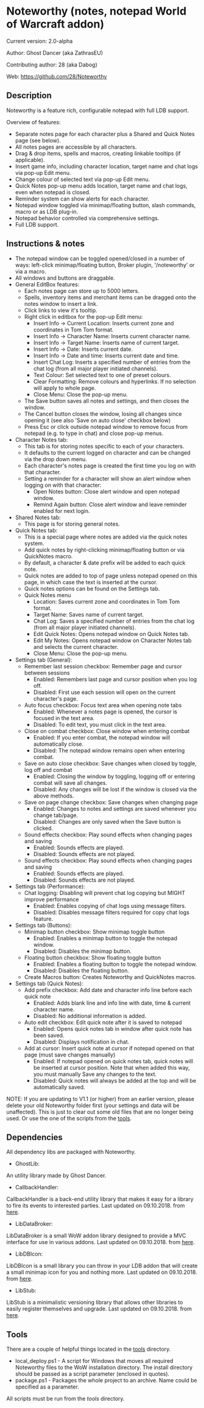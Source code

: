 # Noteworthy (notes, notepad World of Warcraft addon)

Current version:	 2.0-alpha

Author:				 Ghost Dancer (aka ZathrasEU)

Contributing author: 28 (aka Dabog)

Web:				 https://github.com/28/Noteworthy

## Description

Noteworthy is a feature rich, configurable notepad with full LDB support. 

Overview of features:
- Separate notes page for each character plus a Shared and Quick Notes page (see below).
- All notes pages are accessible by all characters.
- Drag & drop items, spells and macros, creating linkable tooltips (if applicable).
- Insert game info, including character location, target name and chat logs via pop-up Edit menu.
- Change colour of selected text via pop-up Edit menu.
- Quick Notes pop-up menu adds location, target name and chat logs, even when notepad is closed.
- Reminder system can show alerts for each character.
- Notepad window toggled via minimap/floating button, slash commands, macro or as LDB plug-in. 
- Notepad behavior controlled via comprehensive settings.
- Full LDB support.

## Instructions & notes

- The notepad window can be toggled opened/closed in a number of ways:
  left-click minimap/floating button, Broker plugin, '/noteworthy' or via a macro. 
- All windows and buttons are draggable.
- General EditBox features:
  - Each notes page can store up to 5000 letters.
  - Spells, inventory items and merchant items can be dragged onto the notes window to insert a link.
  - Click links to view it's tooltip.
  - Right click in editbox for the pop-up Edit menu:
    - Insert Info -> Current Location: Inserts current zone and coordinates in Tom Tom format.
    - Insert Info -> Character Name: Inserts current character name.
    - Insert Info -> Target Name: Inserts name of current target.
    - Insert Info -> Date: Inserts current date.
    - Insert Info -> Date and time: Inserts current date and time.
    - Insert Chat Log: Inserts a specified number of entries from the chat log (from all major player initiated channels).
    - Text Colour: Set selected text to one of preset colours.
    - Clear Formatting: Remove colours and hyperlinks. If no selection will apply to whole page.
    - Close Menu: Close the pop-up menu.
  - The Save button saves all notes and settings, and then closes the window.
  - The Cancel button closes the window, losing all changes since opening it
    (see also 'Save on auto close' checkbox below)
  - Press Esc or click outside notepad window to remove focus from notepad (e.g. to type in chat) and close pop-up menus.
- Character Notes tab:
  - This tab is for storing notes specific to each of your characters.
  - It defaults to the current logged on character and can be changed via the drop down menu.
  - Each character's notes page is created the first time you log on with that character.
  - Setting a reminder for a character will show an alert window when logging on with that character:
    - Open Notes button: Close alert window and open notepad window.
    - Remind Again button: Close alert window and leave reminder enabled for next login.
- Shared Notes tab:
  - This page is for storing general notes.
- Quick Notes tab:
  - This is a special page where notes are added via the quick notes system.
  - Add quick notes by right-clicking minimap/floating button or via QuickNotes macro.
  - By default, a character & date prefix will be added to each quick note.
  - Quick notes are added to top of page unless notepad opened on this page, in which case the text is inserted at the cursor.
  - Quick notes options can be found on the Settings tab.
  - Quick Notes menu
    - Location: Saves current zone and coordinates in Tom Tom format.
    - Target Name: Saves name of current target.
    - Chat Log: Saves a specified number of entries from the chat log (from all major player initiated channels).
    - Edit Quick Notes: Opens notepad window on Quick Notes tab.
    - Edit My Notes: Opens notepad window on Character Notes tab and selects the current character.
    - Close Menu: Close the pop-up menu.
- Settings tab (General):
  - Remember last session checkbox: Remember page and cursor between sessions
    - Enabled: Remembers last page and cursor position when you log off.
    - Disabled: First use each session will open on the current character's page.
  - Auto focus checkbox: Focus text area when opening note tabs
    - Enabled: Whenever a notes page is opened, the cursor is focused in the text area.
    - Disabled: To edit text, you must click in the text area.
  - Close on combat checkbox: Close window when entering combat
    - Enabled: If you enter combat, the notepad window will automatically close.
    - Disabled: The notepad window remains open when entering combat.
  - Save on auto close checkbox: Save changes when closed by toggle, log off and combat
    - Enabled: Closing the window by toggling, logging off or entering combat will save all changes.
    - Disabled: Any changes will be lost if the window is closed via the above methods.
  - Save on page change checkbox: Save changes when changing page
    - Enabled: Changes to notes and settings are saved whenever you change tab/page.
    - Disabled: Changes are only saved when the Save button is clicked.
  - Sound effects checkbox: Play sound effects when changing pages and saving
    - Enabled: Sounds effects are played.
    - Disabled: Sounds effects are not played.
  - Sound effects checkbox: Play sound effects when changing pages and saving
    - Enabled: Sounds effects are played.
    - Disabled: Sounds effects are not played.
- Settings tab (Performance):
  - Chat logging: Disabling will prevent chat log copying but MIGHT improve performance
    - Enabled: Enables copying of chat logs using message filters.
    - Disabled: Disables message filters required for copy chat logs feature.
- Settings tab (Buttons):
  - Minimap button checkbox: Show minimap toggle button
    - Enabled: Enables a minimap button to toggle the notepad window.
    - Disabled: Disables the minimap button.
  - Floating button checkbox: Show floating toggle button
    - Enabled: Enables a floating button to toggle the notepad window.
    - Disabled: Disables the floating button.
  - Create Macros button: Creates Noteworthy and QuickNotes macros.
- Settings tab (Quick Notes):
  - Add prefix checkbox: Add date and character info line before each quick note
    - Enabled: Adds blank line and info line with date, time & current character name.
    - Disabled: No additional information is added.
  - Auto edit checkbox: Edit quick note after it is saved to notepad
    - Enabled: Opens quick notes tab in window after quick note has been saved.
    - Disabled: Displays notification in chat.
  - Add at cursor: Insert quick note at cursor if notepad opened on that page (must save changes manually)
    - Enabled: If notepad opened on quick notes tab, quick notes will be inserted at cursor position.
	  Note that when added this way, you must manually Save any changes to the text.
    - Disabled: Quick notes will always be added at the top and will be automatically saved.

NOTE: If you are updating to V1.1 (or higher) from an earlier version, please
delete your old Noteworthy folder first (your settings and data will be unaffected).
This is just to clear out some old files that are no longer being used.
Or use the one of the scripts from the [tools](/tools).

## Dependencies

All dependency libs are packaged with Noteworthy.

- GhostLib:

An utility library made by Ghost Dancer.
- CallbackHandler:

CallbackHandler is a back-end utility library that makes it easy for a library
to fire its events to interested parties.
Last updated on 09.10.2018. from [here](https://www.curseforge.com/wow/addons/callbackhandler).
- LibDataBroker:

LibDataBroker is a small WoW addon library designed to provide a MVC interface
for use in various addons.
Last updated on 09.10.2018. from [here](https://www.curseforge.com/wow/addons/libdatabroker-1-1).
- LibDBIcon:

LibDBIcon is a small library you can throw in your LDB addon that will create
a small minimap icon for you and nothing more.
Last updated on 09.10.2018. from [here](https://www.curseforge.com/wow/addons/libdbicon-1-0).
- LibStub:

LibStub is a minimalistic versioning library that allows other libraries
to easily register themselves and upgrade.
Last updated on 09.10.2018. from [here](https://www.curseforge.com/wow/addons/libstub).

## Tools

There are a couple of helpful things located in the [tools](/tools) directory.

- local_deploy.ps1 - A script for Windows that moves all required Noteworthy files
to the WoW installation directory. The install directory should be passed as a
script parameter (enclosed in quotes).
- package.ps1 - Packages the whole project to an archive. Name could be specified
as a parameter.

All scripts must be run from the *tools* directory.
